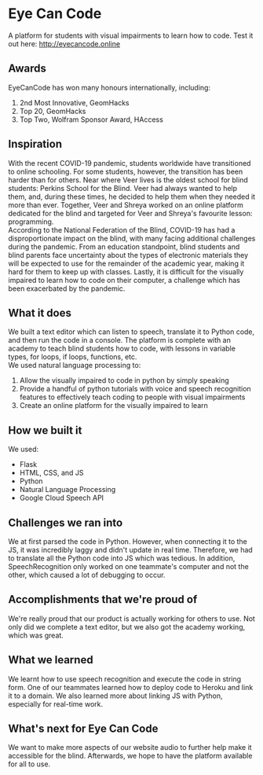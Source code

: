 # Eye Can Code
A platform for students with visual impairments to learn how to code. Test it out here: http://eyecancode.online

## Awards
EyeCanCode has won many honours internationally, including:
<ol>
  <li>2nd Most Innovative, GeomHacks</li>
  <li>Top 20, GeomHacks</li>
  <li>Top Two, Wolfram Sponsor Award, HAccess</li>
</ol>

## Inspiration
With the recent COVID-19 pandemic, students worldwide have transitioned to online schooling. For some students, however, the transition has been harder than for others. Near where Veer lives is the oldest school for blind students: Perkins School for the Blind. Veer had always wanted to help them, and, during these times, he decided to help them when they needed it more than ever. Together, Veer and Shreya worked on an online platform dedicated for the blind and targeted for Veer and Shreya's favourite lesson: programming.<br>
According to the National Federation of the Blind, COVID-19 has had a disproportionate impact on the blind, with many facing additional challenges during the pandemic. From an education standpoint, blind students and blind parents face uncertainty about the types of electronic materials they will be expected to use for the remainder of the academic year, making it hard for them to keep up with classes. Lastly, it is difficult for the visually impaired to learn how to code on their computer, a challenge which has been exacerbated by the pandemic.

## What it does
We built a text editor which can listen to speech, translate it to Python code, and then run the code in a console. The platform is complete with an academy to teach blind students how to code, with lessons in variable types, for loops, if loops, functions, etc.<br>
We used natural language processing to:
<ol>
<li>Allow the visually impaired to code in python by simply speaking</li>
<li>Provide a handful of python tutorials with voice and speech recognition features to effectively teach coding to people with visual impairments</li>
<li>Create an online platform for the visually impaired to learn</li>
</ol>

## How we built it
We used:
<ul>
<li>Flask</li>
<li>HTML, CSS, and JS</li>
<li>Python</li>
<li>Natural Language Processing</li>
<li>Google Cloud Speech API</li>
</ul>

## Challenges we ran into
We at first parsed the code in Python. However, when connecting it to the JS, it was incredibly laggy and didn't update in real time. Therefore, we had to translate all the Python code into JS which was tedious. In addition, SpeechRecognition only worked on one teammate's computer and not the other, which caused a lot of debugging to occur.

## Accomplishments that we're proud of
We're really proud that our product is actually working for others to use. Not only did we complete a text editor, but we also got the academy working, which was great.

## What we learned
We learnt how to use speech recognition and execute the code in string form. One of our teammates learned how to deploy code to Heroku and link it to a domain. We also learned more about linking JS with Python, especially for real-time work.

## What's next for Eye Can Code
We want to make more aspects of our website audio to further help make it accessible for the blind. Afterwards, we hope to have the platform available for all to use.
